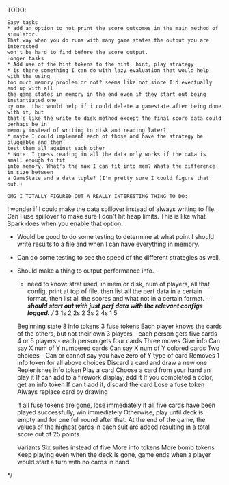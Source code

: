   TODO:
  
    Easy tasks
    * add an option to not print the score outcomes in the main method of simulator.
    That way when you do runs with many game states the output you are interested
    won't be hard to find before the score output.
    Longer tasks
    * Add use of the hint tokens to the hint, hint, play strategy
    * is there something I can do with lazy evaluation that would help with the using
    too much memory problem or not? seems like not since I'd eventually end up with all
    the game states in memory in the end even if they start out being instantiated one
    by one. that would help if i could delete a gamestate after being done with it, but
    that's like the write to disk method except the final score data could perhaps be in
    memory instead of writing to disk and reading later?
    * maybe I could implement each of those and have the strategy be pluggable and then
    test them all against each other
    * Note: I guess reading in all the data only works if the data is small enough to fit
    into memory. What's the max I can fit into mem? Whats the difference in size between
    a GameState and a data tuple? (I'm pretty sure I could figure that out.)

    OMG I TOTALLY FIGURED OUT A REALLY INTERESTING THING TO DO:

   I wonder if I could make the data spillover instead of always writing
   to file. Can I use spillover to make sure I don't hit heap limits. This is like
   what Spark does when you enable that option.

  * Would be good to do some testing to determine at what point I should write results
  to a file and when I can have everything in memory.
  * Can do some testing to see the speed of the different strategies as well.

  * Should make a thing to output performance info.
    - need to know: strat used, in mem or disk, num of players, all that config, print at top of file, then list all the perf data in a certain format, then list all the scores and what not in a certain format.
    ******- should start out with just perf data with the relevant configs logged.*****
  /*
    3 1s
    2 2s
    2 3s
    2 4s
    1 5

    Beginning state
    8 info tokens
    3 fuse tokens
    Each player knows the cards of the others, but not their own
    3 players - each person gets five cards
    4 or 5 players - each person gets four cards
    Three moves
    Give info
      Can say X num of Y numbered cards
      Can say X num of Y colored cards
      Two choices - Can or cannot say you have zero of Y type of card
      Removes 1 info token for all above choices
    Discard a card and draw a new one
      Replenishes info token
    Play a card
      Choose a card from your hand an play it
        If can add to a firework display, add it
          If you completed a color, get an info token
        If can't add it, discard the card
          Lose a fuse token
        Always replace card by drawing

     If all fuse tokens are gone, lose immediately
     If all five cards have been played successfully, win immediately
     Otherwise, play until deck is empty and for one full round after that.
     At the end of the game, the values of the highest cards in each suit are added resulting in a total score out of 25 points.

     Variants
       Six suites instead of five
       More info tokens
       More bomb tokens
       Keep playing even when the deck is gone, game ends when a player would start a turn with no cards in hand

  */
